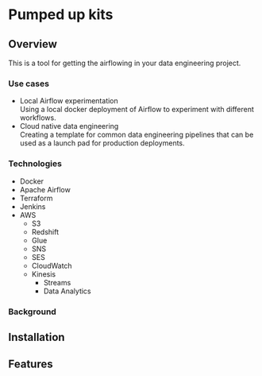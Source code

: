 Pumped up kits
==============

Overview
--------

This is a tool for getting the airflowing in your data engineering project.
### Use cases
- Local Airflow experimentation  
Using a local docker deployment of Airflow to experiment with different workflows.
- Cloud native data engineering  
Creating a template for common data engineering pipelines that can be used as a launch pad for production deployments.

### Technologies
- Docker
- Apache Airflow
- Terraform
- Jenkins
- AWS
    - S3
    - Redshift
    - Glue
    - SNS
    - SES
    - CloudWatch
    - Kinesis
        - Streams
        - Data Analytics

### Background

Installation
------------

Features
--------

